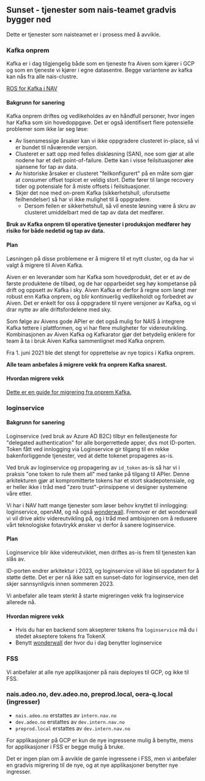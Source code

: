 ## Sunset - tjenester som nais-teamet gradvis bygger ned

Dette er tjenester som naisteamet er i prosess med å avvikle.


### Kafka onprem

Kafka er i dag tilgjengelig både som en tjeneste fra Aiven som kjører i GCP og som en tjeneste vi kjører i egne datasentre.
Begge variantene av kafka kan nås fra alle nais-clustre. 

[ROS for Kafka i NAV](https://apps.powerapps.com/play/f8517640-ea01-46e2-9c09-be6b05013566?ID=252)

#### Bakgrunn for sanering

Kafka onprem driftes og vedlikeholdes av en håndfull personer, hvor ingen har Kafka som sin hovedoppgave.
Det er også identifisert flere potensielle problemer som ikke lar seg løse:

- Av lisensmessige årsaker kan vi ikke oppgradere clusteret in-place, så vi er bundet til nåværende versjon.
- Clusteret er satt opp med felles diskløsning (SAN), noe som gjør at alle nodene har et delt point-of-failure.
  Dette kan i visse feilsituasjoner øke sjansene for tap av data.
- Av historiske årsaker er clusteret "feilkonfigurert" på en måte som gjør at consumer offset topicet er veldig stort.
  Dette fører til lange recovery tider og potensiale for å miste offsets i feilsituasjoner.
- Skjer det noe med on-prem Kafka (sikkerhetshull, uforutsette feilhendelser) så har vi ikke mulighet til å oppgradere.
  - Dersom feilen er sikkerhetshull, så vil eneste løsning være å skru av clusteret umiddelbart med de tap av data det medfører.

**Bruk av Kafka onprem til operative tjenester i produksjon medfører høy risiko for både nedetid og tap av data.**

#### Plan
Løsningen på disse problemene er å migrere til et nytt cluster, og da har vi valgt å migrere til Aiven Kafka.

Aiven er en leverandør som har Kafka som hovedprodukt, det er et av de første produktene de tilbød, og de har opparbeidet seg høy kompetanse på drift og oppsett av Kafka i sky.
Aiven Kafka er derfor å regne som langt mer robust enn Kafka onprem, og blir kontinuerlig vedlikeholdt og forbedret av Aiven.
Det er enkelt for oss å oppgradere til nyere versjoner av Kafka, og vi drar nytte av alle driftsfordelene med sky.

Som følge av Aivens gode APIer er det også mulig for NAIS å integrere Kafka tettere i plattformen, og vi har flere muligheter for videreutvikling.
Kombinasjonen av Aiven Kafka og Kafkarator gjør det betydelig enklere for team å ta i bruk Aiven Kafka sammenlignet med Kafka onprem.

Fra 1. juni 2021 ble det stengt for opprettelse av nye topics i Kafka onprem. 

**Alle team anbefales å migrere vekk fra onprem Kafka snarest.** 

#### Hvordan migrere vekk
[Dette er en guide for migrering fra onprem Kafka.](https://doc.nais.io/persistence/kafka/migrate_from_onprem/)


### loginservice

#### Bakgrunn for sanering
Loginservice (ved bruk av Azure AD B2C) tilbyr en fellestjeneste for "delegated authentication" for alle borgerrettede apper, dvs mot ID-porten.
Token fått ved innlogging via Loginservice gir tilgang til en rekke bakenforliggende tjenester, ved at dette tokenet propageres as-is.

Ved bruk av loginservice og propagering av `id_token` as-is så har vi i praksis "one token to rule them all" med tanke på tilgang til APIer. 
Denne arkitekturen gjør at kompromitterte tokens har et stort skadepotensiale, og er heller ikke i tråd med "zero trust"-prinsippene vi designer systemene våre etter. 

Vi har i NAV hatt mange tjenester som løser behov knyttet til innlogging: loginservice, openAM, og nå også [wonderwall](https://doc.nais.io/appendix/wonderwall/). 
Fremover er det wonderwall vi vil drive aktiv videreutvikling på, og i tråd med ambisjonen om å redusere vårt teknologiske fotavtrykk ønsker vi derfor å sanere loginservice.


#### Plan
Loginservice blir ikke videreutviklet, men driftes as-is frem til tjenesten kan slås av.

ID-porten endrer arkitektur i 2023, og loginservice vil ikke bli oppdatert for å støtte dette. 
Det er per nå ikke satt en sunset-dato for loginservice, men det skjer sannsynligvis innen sommeren 2023.

Vi anbefaler alle team sterkt å starte migreringen vekk fra loginservice allerede nå.


#### Hvordan migrere vekk
* Hvis du har en backend som aksepterer tokens fra `loginservice` må du i stedet akseptere tokens fra TokenX
* Benytt [wonderwall](https://doc.nais.io/appendix/wonderwall/) der hvor du i dag benytter loginservice


### FSS

Vi anbefaler at alle nye applikasjoner på nais deployes til GCP, og ikke til FSS.


### nais.adeo.no, dev.adeo.no, preprod.local, oera-q.local (ingresser)

- `nais.adeo.no` erstattes av `intern.nav.no`
- `dev.adeo.no` erstattes av `dev.intern.nav.no`
- `preprod.local` erstattes av `dev.intern.nav.no`

For applikasjoner på GCP er kun de nye ingressene mulig å benytte, mens for applikasjoner i FSS er begge mulig å bruke. 

Det er ingen plan om å avvikle de gamle ingressene i FSS, men vi anbefaler en gradvis migrering til de nye, og at nye applikasjoner benytter nye ingresser.
